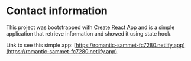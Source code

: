 # Contact information 

This project was bootstrapped with [Create React App](https://github.com/facebook/create-react-app) and is a simple application that retrieve information and showed it using state hook.

Link to see this simple app: [https://romantic-sammet-fc7280.netlify.app](https://romantic-sammet-fc7280.netlify.app)

